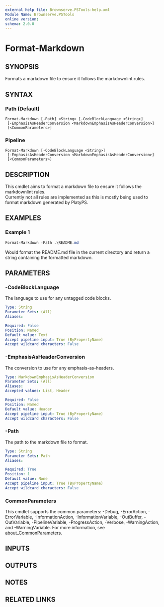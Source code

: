 ```yaml
---
external help file: Brownserve.PSTools-help.xml
Module Name: Brownserve.PSTools
online version:
schema: 2.0.0
---
```


# Format-Markdown

## SYNOPSIS

Formats a markdown file to ensure it follows the markdownlint rules.

## SYNTAX

### Path (Default)

```text
Format-Markdown [-Path] <String> [-CodeBlockLanguage <String>]
 [-EmphasisAsHeaderConversion <MarkdownEmphasisAsHeaderConversion>]
 [<CommonParameters>]
```

### Pipeline

```text
Format-Markdown [-CodeBlockLanguage <String>]
 [-EmphasisAsHeaderConversion <MarkdownEmphasisAsHeaderConversion>]
 [<CommonParameters>]
```

## DESCRIPTION

This cmdlet aims to format a markdown file to ensure it follows the markdownlint rules.  
Currently not all rules are implemented as this is mostly being used to format markdown generated by PlatyPS.

## EXAMPLES

### Example 1

```powershell
Format-Markdown -Path .\README.md
```

Would format the README.md file in the current directory and return a string containing the formatted markdown.

## PARAMETERS

### -CodeBlockLanguage

The language to use for any untagged code blocks.

```yaml
Type: String
Parameter Sets: (All)
Aliases:

Required: False
Position: Named
Default value: Text
Accept pipeline input: True (ByPropertyName)
Accept wildcard characters: False
```

### -EmphasisAsHeaderConversion

The conversion to use for any emphasis-as-headers.

```yaml
Type: MarkdownEmphasisAsHeaderConversion
Parameter Sets: (All)
Aliases:
Accepted values: List, Header

Required: False
Position: Named
Default value: Header
Accept pipeline input: True (ByPropertyName)
Accept wildcard characters: False
```

### -Path

The path to the markdown file to format.

```yaml
Type: String
Parameter Sets: Path
Aliases:

Required: True
Position: 1
Default value: None
Accept pipeline input: True (ByPropertyName)
Accept wildcard characters: False
```

### CommonParameters

This cmdlet supports the common parameters: -Debug, -ErrorAction, -ErrorVariable, -InformationAction, -InformationVariable, -OutBuffer, -OutVariable, -PipelineVariable, -ProgressAction, -Verbose, -WarningAction, and -WarningVariable. For more information, see [about_CommonParameters](http://go.microsoft.com/fwlink/?LinkID=113216).

## INPUTS

## OUTPUTS

## NOTES

## RELATED LINKS
